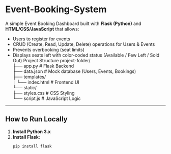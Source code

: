 # Event-Booking-System
A simple Event Booking Dashboard built with **Flask (Python)** and **HTML/CSS/JavaScript** that allows:
- Users to register for events
- CRUD (Create, Read, Update, Delete) operations for Users & Events
- Prevents overbooking (seat limits)
- Displays seats left with color-coded status (Available / Few Left / Sold Out)
Project Structure
project-folder/  
├── app.py # Flask Backend  
├── data.json # Mock database (Users, Events, Bookings)  
├── templates/  
│ └── index.html # Frontend UI  
└── static/  
├── styles.css # CSS Styling  
└── script.js # JavaScript Logic


---

## How to Run Locally
1. **Install Python 3.x**
2. **Install Flask**:
   ```bash
   pip install flask

